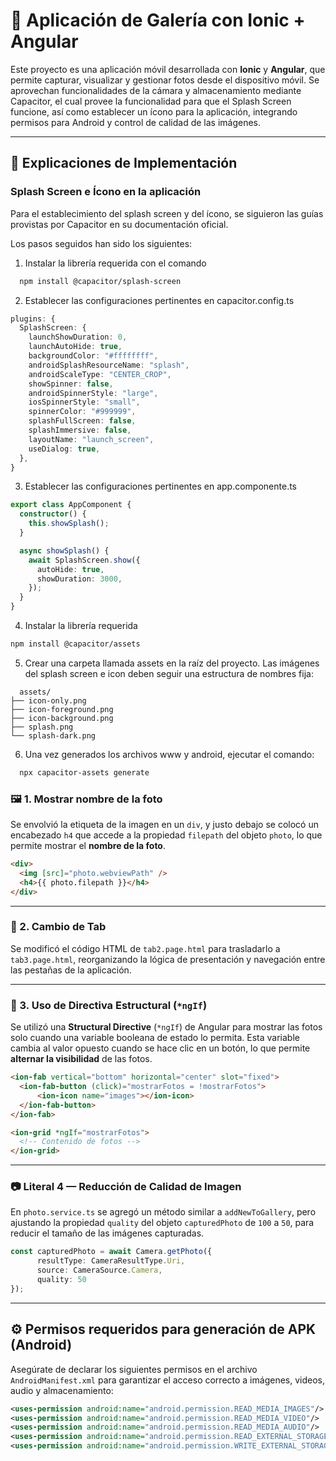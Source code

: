 # 📸 Aplicación de Galería con Ionic + Angular

Este proyecto es una aplicación móvil desarrollada con **Ionic** y **Angular**, que permite capturar, visualizar y gestionar fotos desde el dispositivo móvil. Se aprovechan funcionalidades de la cámara y almacenamiento mediante Capacitor, el cual provee la funcionalidad para que el Splash Screen funcione, así como establecer un ícono para la aplicación, integrando permisos para Android y control de calidad de las imágenes.

---

## 🧠 Explicaciones de Implementación

### Splash Screen e Ícono en la aplicación

Para el establecimiento del splash screen y del ícono, se siguieron las guías provistas por Capacitor en su documentación oficial.

Los pasos seguidos han sido los siguientes:

  1. Instalar la librería requerida con el comando
  
  ```bash 
    npm install @capacitor/splash-screen 
  ```

  2. Establecer las configuraciones pertinentes en capacitor.config.ts
  ```ts
  plugins: {
    SplashScreen: {
      launchShowDuration: 0,
      launchAutoHide: true,
      backgroundColor: "#ffffffff",
      androidSplashResourceName: "splash",
      androidScaleType: "CENTER_CROP",
      showSpinner: false,
      androidSpinnerStyle: "large",
      iosSpinnerStyle: "small",
      spinnerColor: "#999999",
      splashFullScreen: false,
      splashImmersive: false,
      layoutName: "launch_screen",
      useDialog: true,
    },
  }
  ```


  3. Establecer las configuraciones pertinentes en app.componente.ts
  ```ts
  export class AppComponent {
    constructor() {
      this.showSplash();
    }

    async showSplash() {
      await SplashScreen.show({
        autoHide: true,
        showDuration: 3000,
      });
    }
  }
  ```

  4. Instalar la librería requerida
  ```bash 
  npm install @capacitor/assets
  ```

  5. Crear una carpeta llamada assets en la raíz del proyecto. Las imágenes del splash screen e icon deben seguir una estructura de nombres fija:
  ```
    assets/
  ├── icon-only.png
  ├── icon-foreground.png
  ├── icon-background.png
  ├── splash.png
  └── splash-dark.png
  ```
  
  6. Una vez generados los archivos www y android, ejecutar el comando:
  ```bash 
    npx capacitor-assets generate
  ```



### 🖼️ 1. Mostrar nombre de la foto

Se envolvió la etiqueta de la imagen en un `div`, y justo debajo se colocó un encabezado `h4` que accede a la propiedad `filepath` del objeto `photo`, lo que permite mostrar el **nombre de la foto**.

```html
<div>
  <img [src]="photo.webviewPath" />
  <h4>{{ photo.filepath }}</h4>
</div>
```

---

### 🔁 2. Cambio de Tab

Se modificó el código HTML de `tab2.page.html` para trasladarlo a `tab3.page.html`, reorganizando la lógica de presentación y navegación entre las pestañas de la aplicación.

---

### 🧩 3. Uso de Directiva Estructural (`*ngIf`)

Se utilizó una **Structural Directive** (`*ngIf`) de Angular para mostrar las fotos solo cuando una variable booleana de estado lo permita. Esta variable cambia al valor opuesto cuando se hace clic en un botón, lo que permite **alternar la visibilidad** de las fotos.

```html
<ion-fab vertical="bottom" horizontal="center" slot="fixed">
  <ion-fab-button (click)="mostrarFotos = !mostrarFotos">
      <ion-icon name="images"></ion-icon>
  </ion-fab-button>
</ion-fab>

<ion-grid *ngIf="mostrarFotos">
  <!-- Contenido de fotos -->
</ion-grid>
```

---

### 📷 Literal 4 — Reducción de Calidad de Imagen

En `photo.service.ts` se agregó un método similar a `addNewToGallery`, pero ajustando la propiedad `quality` del objeto `capturedPhoto` de `100` a `50`, para reducir el tamaño de las imágenes capturadas.

```ts
const capturedPhoto = await Camera.getPhoto({
      resultType: CameraResultType.Uri,
      source: CameraSource.Camera,
      quality: 50
});
```

---

## ⚙️ Permisos requeridos para generación de APK (Android)

Asegúrate de declarar los siguientes permisos en el archivo `AndroidManifest.xml` para garantizar el acceso correcto a imágenes, videos, audio y almacenamiento:

```xml
<uses-permission android:name="android.permission.READ_MEDIA_IMAGES"/>
<uses-permission android:name="android.permission.READ_MEDIA_VIDEO"/>
<uses-permission android:name="android.permission.READ_MEDIA_AUDIO"/>
<uses-permission android:name="android.permission.READ_EXTERNAL_STORAGE"/>
<uses-permission android:name="android.permission.WRITE_EXTERNAL_STORAGE"/>
```
